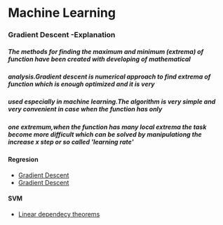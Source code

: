 # Machine Learning

### Gradient Descent -Explanation 
##### The methods for finding the maximum and minimum (extrema) of function have been created with developing of mathematical
##### analysis.Gradient descent is numerical approach to find extrema of function which is enough optimized and it is very 
##### used especially in machine learning.The algorithm is very simple and very convenient in case when the function has only
##### one extremum,when the function has many local extrema the task become more difficult which can be solved by manipulationg the increase x step or so called 'learning rate'

#### Regresion
- <a href='https://nbviewer.jupyter.org/github/Daodavid93/Machine-Learning/blob/master/Regresion%20Model/gradient%20descent.ipynb'> Gradient Descent<a>
- <a href='https://nbviewer.jupyter.org/github/Daodavid93/Machine-Learning/blob/master/Regresion%20Model/LinearRegression.ipynb'> Gradient Descent<a>  

  
  
#### SVM  
- <a href='https://nbviewer.jupyter.org/github/Daodavid93/Machine-Learning/blob/master/Clasification/SVN/THEOREMS%20LINEAR%20DEPENDECY.ipynb'> Linear dependecy theorems<a>

